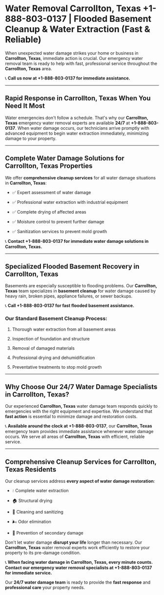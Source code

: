 # Water Removal Carrollton, Texas +1-888-803-0137 | Flooded Basement Cleanup & Water Extraction (Fast & Reliable)

When unexpected water damage strikes your home or business in **Carrollton, Texas**, immediate action is crucial. Our emergency water removal team is ready to help with fast, professional service throughout the **Carrollton, Texas** area. 

📞 **Call us now at +1-888-803-0137 for immediate assistance.**

---

## Rapid Response in Carrollton, Texas When You Need It Most

Water emergencies don't follow a schedule. That's why our **Carrollton, Texas** emergency water removal experts are available **24/7** at **+1-888-803-0137**. When water damage occurs, our technicians arrive promptly with advanced equipment to begin water extraction immediately, minimizing damage to your property.

---

## Complete Water Damage Solutions for Carrollton, Texas Properties

We offer **comprehensive cleanup services** for all water damage situations in **Carrollton, Texas**:

- ✅ Expert assessment of water damage  
- ✅ Professional water extraction with industrial equipment  
- ✅ Complete drying of affected areas  
- ✅ Moisture control to prevent further damage  
- ✅ Sanitization services to prevent mold growth  

📞 **Contact +1-888-803-0137 for immediate water damage solutions in Carrollton, Texas.**

---

## Specialized Flooded Basement Recovery in Carrollton, Texas

Basements are especially susceptible to flooding problems. Our **Carrollton, Texas** team specializes in **basement cleanup** for water damage caused by heavy rain, broken pipes, appliance failures, or sewer backups. 

📞 **Call +1-888-803-0137 for fast flooded basement assistance.**

### Our Standard Basement Cleanup Process:
1. Thorough water extraction from all basement areas  
2. Inspection of foundation and structure  
3. Removal of damaged materials  
4. Professional drying and dehumidification  
5. Preventative treatments to stop mold growth  

---

## Why Choose Our 24/7 Water Damage Specialists in Carrollton, Texas?

Our experienced **Carrollton, Texas** water damage team responds quickly to emergencies with the right equipment and expertise. We understand that **fast action** is essential to minimize damage and restoration costs.

📞 **Available around the clock at +1-888-803-0137**, our **Carrollton, Texas** emergency team provides immediate assistance whenever water damage occurs. We serve all areas of **Carrollton, Texas** with efficient, reliable service.

---

## Comprehensive Cleanup Services for Carrollton, Texas Residents

Our cleanup services address **every aspect of water damage restoration**:

- 💧 Complete water extraction  
- 🏠 Structural drying  
- 🧼 Cleaning and sanitizing  
- 🌬️ Odor elimination  
- 🚫 Prevention of secondary damage  

Don't let water damage **disrupt your life** longer than necessary. Our **Carrollton, Texas** water removal experts work efficiently to restore your property to its pre-damage condition.

📞 **When facing water damage in Carrollton, Texas, every minute counts. Contact our emergency water removal specialists at +1-888-803-0137 for immediate service.**

Our **24/7 water damage team** is ready to provide the **fast response** and **professional care** your property needs.